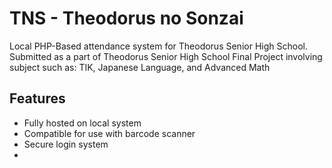 # TNS - Theodorus no Sonzai
Local PHP-Based attendance system for Theodorus Senior High School. Submitted as a part of Theodorus Senior High School Final Project involving subject such as: TIK, Japanese Language, and Advanced Math

## Features
- Fully hosted on local system
- Compatible for use with barcode scanner
- Secure login system
- 

